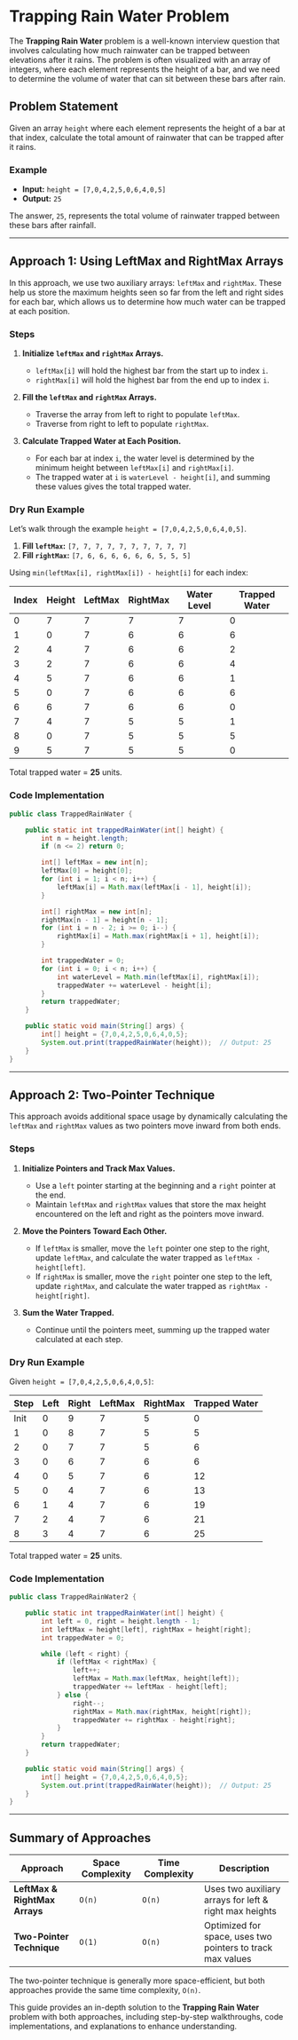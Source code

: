 # Trapping Rain Water Problem

The **Trapping Rain Water** problem is a well-known interview question that involves calculating how much rainwater can be trapped between elevations after it rains. The problem is often visualized with an array of integers, where each element represents the height of a bar, and we need to determine the volume of water that can sit between these bars after rain.

## Problem Statement

Given an array `height` where each element represents the height of a bar at that index, calculate the total amount of rainwater that can be trapped after it rains.

### Example

- **Input:** `height = [7,0,4,2,5,0,6,4,0,5]`
- **Output:** `25`

The answer, `25`, represents the total volume of rainwater trapped between these bars after rainfall.

---

## Approach 1: Using LeftMax and RightMax Arrays

In this approach, we use two auxiliary arrays: `leftMax` and `rightMax`. These help us store the maximum heights seen so far from the left and right sides for each bar, which allows us to determine how much water can be trapped at each position.

### Steps

1. **Initialize `leftMax` and `rightMax` Arrays.**
   - `leftMax[i]` will hold the highest bar from the start up to index `i`.
   - `rightMax[i]` will hold the highest bar from the end up to index `i`.

2. **Fill the `leftMax` and `rightMax` Arrays.**
   - Traverse the array from left to right to populate `leftMax`.
   - Traverse from right to left to populate `rightMax`.

3. **Calculate Trapped Water at Each Position.**
   - For each bar at index `i`, the water level is determined by the minimum height between `leftMax[i]` and `rightMax[i]`.
   - The trapped water at `i` is `waterLevel - height[i]`, and summing these values gives the total trapped water.

### Dry Run Example

Let’s walk through the example `height = [7,0,4,2,5,0,6,4,0,5]`.

1. **Fill `leftMax`:** `[7, 7, 7, 7, 7, 7, 7, 7, 7, 7]`
2. **Fill `rightMax`:** `[7, 6, 6, 6, 6, 6, 6, 5, 5, 5]`

Using `min(leftMax[i], rightMax[i]) - height[i]` for each index:

| Index | Height | LeftMax | RightMax | Water Level | Trapped Water |
|-------|--------|---------|----------|-------------|---------------|
| 0     | 7      | 7       | 7        | 7           | 0             |
| 1     | 0      | 7       | 6        | 6           | 6             |
| 2     | 4      | 7       | 6        | 6           | 2             |
| 3     | 2      | 7       | 6        | 6           | 4             |
| 4     | 5      | 7       | 6        | 6           | 1             |
| 5     | 0      | 7       | 6        | 6           | 6             |
| 6     | 6      | 7       | 6        | 6           | 0             |
| 7     | 4      | 7       | 5        | 5           | 1             |
| 8     | 0      | 7       | 5        | 5           | 5             |
| 9     | 5      | 7       | 5        | 5           | 0             |

Total trapped water = **25** units.

### Code Implementation

```java
public class TrappedRainWater {

    public static int trappedRainWater(int[] height) {
        int n = height.length;
        if (n <= 2) return 0;

        int[] leftMax = new int[n];
        leftMax[0] = height[0];
        for (int i = 1; i < n; i++) {
            leftMax[i] = Math.max(leftMax[i - 1], height[i]);
        }

        int[] rightMax = new int[n];
        rightMax[n - 1] = height[n - 1];
        for (int i = n - 2; i >= 0; i--) {
            rightMax[i] = Math.max(rightMax[i + 1], height[i]);
        }

        int trappedWater = 0;
        for (int i = 0; i < n; i++) {
            int waterLevel = Math.min(leftMax[i], rightMax[i]);
            trappedWater += waterLevel - height[i];
        }
        return trappedWater;
    }

    public static void main(String[] args) {
        int[] height = {7,0,4,2,5,0,6,4,0,5};
        System.out.print(trappedRainWater(height));  // Output: 25
    }
}
```

---

## Approach 2: Two-Pointer Technique

This approach avoids additional space usage by dynamically calculating the `leftMax` and `rightMax` values as two pointers move inward from both ends. 

### Steps

1. **Initialize Pointers and Track Max Values.**
   - Use a `left` pointer starting at the beginning and a `right` pointer at the end.
   - Maintain `leftMax` and `rightMax` values that store the max height encountered on the left and right as the pointers move inward.

2. **Move the Pointers Toward Each Other.**
   - If `leftMax` is smaller, move the `left` pointer one step to the right, update `leftMax`, and calculate the water trapped as `leftMax - height[left]`.
   - If `rightMax` is smaller, move the `right` pointer one step to the left, update `rightMax`, and calculate the water trapped as `rightMax - height[right]`.

3. **Sum the Water Trapped.**
   - Continue until the pointers meet, summing up the trapped water calculated at each step.

### Dry Run Example

Given `height = [7,0,4,2,5,0,6,4,0,5]`:

| Step | Left  | Right | LeftMax | RightMax | Trapped Water |
|------|-------|-------|---------|----------|---------------|
| Init | 0     | 9     | 7       | 5        | 0             |
| 1    | 0     | 8     | 7       | 5        | 5             |
| 2    | 0     | 7     | 7       | 5        | 6             |
| 3    | 0     | 6     | 7       | 6        | 6             |
| 4    | 0     | 5     | 7       | 6        | 12            |
| 5    | 0     | 4     | 7       | 6        | 13            |
| 6    | 1     | 4     | 7       | 6        | 19            |
| 7    | 2     | 4     | 7       | 6        | 21            |
| 8    | 3     | 4     | 7       | 6        | 25            |

Total trapped water = **25** units.

### Code Implementation

```java
public class TrappedRainWater2 {

    public static int trappedRainWater(int[] height) {
        int left = 0, right = height.length - 1;
        int leftMax = height[left], rightMax = height[right];
        int trappedWater = 0;

        while (left < right) {
            if (leftMax < rightMax) {
                left++;
                leftMax = Math.max(leftMax, height[left]);
                trappedWater += leftMax - height[left];
            } else {
                right--;
                rightMax = Math.max(rightMax, height[right]);
                trappedWater += rightMax - height[right];
            }
        }
        return trappedWater;
    }

    public static void main(String[] args) {
        int[] height = {7,0,4,2,5,0,6,4,0,5};
        System.out.print(trappedRainWater(height));  // Output: 25
    }
}
```

---

## Summary of Approaches

| Approach                       | Space Complexity | Time Complexity | Description                                |
|--------------------------------|------------------|-----------------|--------------------------------------------|
| **LeftMax & RightMax Arrays**  | `O(n)`          | `O(n)`          | Uses two auxiliary arrays for left & right max heights |
| **Two-Pointer Technique**      | `O(1)`          | `O(n)`          | Optimized for space, uses two pointers to track max values |

The two-pointer technique is generally more space-efficient, but both approaches provide the same time complexity, `O(n)`. 

This guide provides an in-depth solution to the **Trapping Rain Water** problem with both approaches, including step-by-step walkthroughs, code implementations, and explanations to enhance understanding.